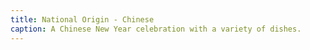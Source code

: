 ```yaml
---
title: National Origin - Chinese
caption: A Chinese New Year celebration with a variety of dishes.
---
```

